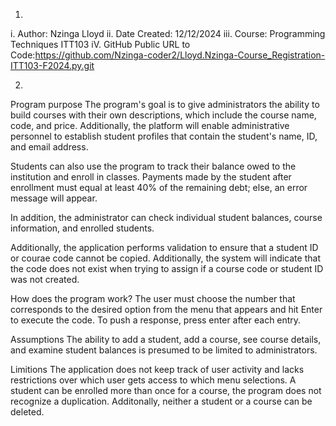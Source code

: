 1.

i. 	Author: Nzinga Lloyd
ii. 	Date Created: 12/12/2024
iii.	Course: Programming Techniques ITT103
iV. 	GitHub Public URL to Code:https://github.com/Nzinga-coder2/Lloyd.Nzinga-Course_Registration-ITT103-F2024.py.git

2. 
Program purpose
The program's goal is to give administrators the ability to build courses with their own descriptions, which include the course name, code, and price. Additionally, the platform will enable administrative personnel to establish student profiles that contain the student's name, ID, and email address. 

Students can also use the program to track their balance owed to the institution and enroll in classes. Payments made by the student after enrollment must equal at least 40% of the remaining debt; else, an error message will appear.

In addition, the administrator can check individual student balances, course information, and enrolled students. 

Additionally, the application performs validation to ensure that a student ID or courae code cannot be copied. Additionally, the system will indicate that the code does not exist when trying to assign if a course code or student ID was not created. 

How does the program work?
The user must choose the number that corresponds to the desired option from the menu that appears and hit Enter to execute the code. To push a response, press enter after each entry. 

Assumptions
The ability to add a student, add a course, see course details, and examine student balances is presumed to be limited to administrators. 

Limitions
The application does not keep track of user activity and lacks restrictions over which user gets access to which menu selections. A student can be enrolled more than once for a course, the program does not recognize a duplication. Additonally, neither a student or a course can be deleted.  
